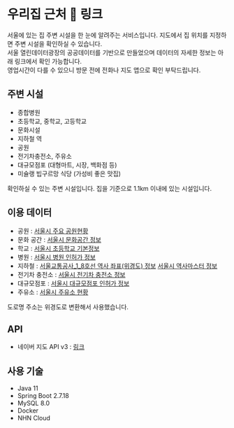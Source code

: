 # 우리집 근처 <a href="https://nearmyhome.site" target="_blank" style="text-decoration: none;">🔗 링크</a>
서울에 있는 집 주변 시설을 한 눈에 알려주는 서비스입니다. 지도에서 집 위치를 지정하면 주변 시설을 확인하실 수 있습니다.  
서울 열린데이터광장의 공공데이터를 기반으로 만들었으며 데이터의 자세한 정보는 아래 링크에서 확인 가능합니다.  
영업시간이 다를 수 있으니 방문 전에 전화나 지도 앱으로 확인 부탁드립니다.

## 주변 시설
* 종합병원
* 초등학교, 중학교, 고등학교
* 문화시설
* 지하철 역
* 공원
* 전기차충전소, 주유소
* 대규모점포 (대형마트, 시장, 백화점 등)
* 미슐랭 빕구르망 식당 (가성비 좋은 맛집)

확인하실 수 있는 주변 시설입니다. 집을 기준으로 1.1km 이내에 있는 시설입니다.

## 이용 데이터
* 공원 : [서울시 주요 공원현황](https://data.seoul.go.kr/dataList/OA-394/S/1/datasetView.do#AXexec)
* 문화 공간 : [서울시 문화공간 정보](https://data.seoul.go.kr/dataList/OA-15487/S/1/datasetView.do)
* 학교 : [서울시 초등학교 기본정보](https://data.seoul.go.kr/dataList/OA-20555/S/1/datasetView.do)
* 병원 : [서울시 병원 인허가 정보](https://data.seoul.go.kr/dataList/OA-16479/S/1/datasetView.do)
* 지하철 : [서울교통공사_1_8호선 역사 좌표(위경도) 정보](https://www.data.go.kr/data/15099316/fileData.do?recommendDataYn=Y) [서울시 역사마스터 정보](http://data.seoul.go.kr/dataList/OA-21232/S/1/datasetView.do)
* 전기차 충전소 : [서울시 전기차 충전소 정보](https://data.seoul.go.kr/dataList/OA-21712/S/1/datasetView.do)
* 대규모점포 : [서울시 대규모점포 인허가 정보](https://data.seoul.go.kr/dataList/OA-16096/S/1/datasetView.do)
* 주유소 : [서울시 주유소 현황](https://data.seoul.go.kr/dataList/OA-22251/F/1/datasetView.do)

도로명 주소는 위경도로 변환해서 사용했습니다. 

## API
* 네이버 지도 API v3 : [링크](https://navermaps.github.io/maps.js.ncp/docs/index.html)

## 사용 기술
* Java 11
* Spring Boot 2.7.18
* MySQL 8.0
* Docker
* NHN Cloud
